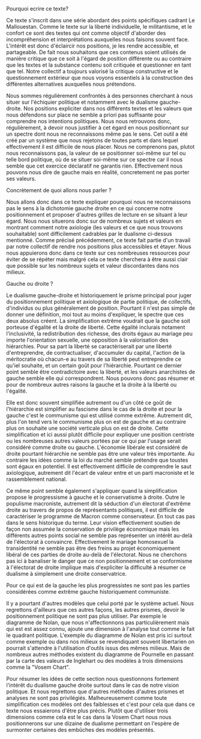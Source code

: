 Pourquoi ecrire ce texte? 

Ce texte s'inscrit dans une série abordant des points spécifiques cadrant Le Mallouestan. Comme le texte sur la liberté individuelle, le militantisme, et le confort ce sont des textes qui ont comme objectif d'aborder des incompréhension et interprétations auxquelles nous faisons souvent face. L'intérêt est donc d'éclaircir nos positions, je les rendre accessible, et partageable. De fait nous souhaitons que ces contenus soient utilisés de manière critique que ce soit à l'égard de position différente ou au contraire que les textes et la substance contenu soit critiquée et questionner en tant que tel. Notre collectif a toujours valorisé la critique constructive et le questionnement extérieur que nous voyons essentiels à la construction des différentes alternatives auxquelles nous prétendons.

Nous sommes régulièrement confrontés à des personnes cherchant à nous situer sur l'échiquier politique et notamment avec le dualisme gauche-droite. Nos positions expliciter dans nos différents textes et les valeurs que nous défendons sur place ne semble a priori pas suffisante pour comprendre nos intentions politiques. Nous nous retrouvons donc, régulièrement, à devoir nous justifier à cet égard en nous positionnant sur un spectre dont nous ne reconnaissons même pas le sens. Cet outil a été créé par un système que nous rejetons de toutes parts et dans lequel effectivement il est difficile de nous placer. Nous ne comprenons pas, plutot nous reconnaissons pas, la valeur de se positionner soi-même sur tel ou telle bord politique, où de se situer soi-même sur ce spectre car il nous semble que cet exercice déclaratif ne garantis rien. Effectivement nous pouvons nous dire de gauche mais en réalité, concretement ne pas porter ses valeurs. 

Concrètement de quoi allons nous parler ? 

Nous allons donc dans ce texte expliquer pourquoi nous ne reconnaissons pas le sens à la dichotomie gauche droite en ce qui concerne notre positionnement et proposer d'autres grilles de lecture en se situant à leur égard. Nous nous situerons donc sur de nombreux sujets et valeurs en montrant comment notre axiologie (les valeurs et ce que nous trouvons souhaitable) sont difficilement cadrables par le dualisme ci-dessus mentionné. Comme précisé précédemment, ce texte fait partie d'un travail par notre collectif de rendre nos positions plus accessibles et étayer. Nous nous appuierons donc dans ce texte sur ces nombreuses ressources pour éviter de se répéter mais malgré cela ce texte cherchera à être aussi clair que possible sur les nombreux sujets et valeur discordantes dans nos milieux. 

Gauche ou droite ? 

Le dualisme gauche-droite et historiquement le prisme principal pour juger du positionnement politique et axiologique de partie politique, de collectifs, d'individus ou plus généralement de position. Pourtant il n'est pas simple de donner une définition, moi tout au moins d'expliquer, le spectre que ces deux absolus créent. La simplification extrême voudrait que la gauche soit porteuse d'égalité et la droite de liberté. Cette égalité inclurais notament l'inclusivité, la redistribution des richesse, des droits égaux au mariage peu importe l'orientation sexuelle, une opposition à la valorisation des hiérarchies. Pour sa part la liberté se caractériserait par une liberté d'entreprendre, de contractualiser, d'accumuler du capital, l'action de la méritocratie où chacun-e au travers de sa liberté peut entreprendre ce qu'iel souhaite, et un certain goût pour l'hiérarchie. Pourtant ce dernier point semble être contradictoire avec la liberté, et les valeurs anarchistes de gauche semble elle qui correspondrent. Nous pouvons donc pas résumer et pour de nombreux autres raisons la gauche et la droite à la liberté ou l'égalité. 

Elle est donc souvent simplifiée autrement ou d'un côté ce goût de l'hiérarchie est simplifier au fascisme dans le cas de la droite et pour la gauche c'est le communisme qui est utilisé comme extrême. Autrement dit, plus l'on tend vers le communisme plus on est de gauche et au contraire plus on souhaite une société verticale plus on est de droite. Cette simplification et ici aussi plutôt difficile pour expliquer une position centriste ou les nombreuses autres valeurs portées par ce qui par l'usage serait considéré comme droite ou gauche. L'économie libérale est considéré de droite pourtant hiérarchie ne semble pas être une valeur très importante. Au contraire les idées comme la loi du marché semble prétendre que toustes sont égaux en potentiel. Il est effectivement difficile de comprendre le saut axiologique, autrement dit l'écart de valeur entre et un parti macroniste et le rassemblement national. 

Ce même point semble également s'appliquer quand la simplification propose le progressisme à gauche et le conservatisme à droite. Outre le populisme macroniste, autrement dit la séduction d'un électorat d'extrême droite au travers de propos de représentants politiques, il est difficile de caractériser le programme de Macron comme conservateur. En tout cas pas dans le sens historique du terme. Leur vision effectivement soutien de façon non assumée la conservation de privilège économique mais les différents autres points social ne semble pas représenter un intérêt au-delà de l'électorat à convaincre. Effectivement le mariage homosexuel la transidentité ne semble pas être des freins au projet économiquement libéral de ces parties de droite au-delà de l'électorat. Nous ne cherchons pas ici à banaliser le danger que ce non positionnement et se conformisme à l'électorat de droite implique mais d'expliciter la difficulté à résumer ce dualisme à simplement une droite conservatrice. 

Pour ce qui est de la gauche les plus progressistes ne sont pas les parties considérées comme extrême gauche historiquement communiste. 

Il y a pourtant d'autres modèles que celui porté par le système actuel. Nous regrettons d'ailleurs que ces autres façons, les autres prismes, devoir le positionnement politique ne sont pas plus utiliser. Par exemple le diagramme de Nolan, que nous n'affectionnons pas particulièrement mais qui est est assez connu, ajoute une dimension à l'analyse tout comme le fait le quadrant politique. L'exemple du diagramme de Nolan est pris ici surtout comme exemple ou dans nos milieux se revendiquant souvent libertarien on pourrait s'attendre à l'utilisation d'outils issus des mêmes milieux. Mais de nombreux autres méthodes existent du diagramme de Pournelle en passant par la carte des valeurs de Inglehart ou des modèles à trois dimensions comme la "Vosem Chart". 

Pour résumer les idées de cette section nous questionnons fortement l'intérêt du dualisme gauche droite surtout dans le cas de notre vision politique. Et nous regrettons que d'autres méthodes d'autres prismes et analyses ne sont pas privilégiés. Malheureusement comme toute simplification ces modèles ont des faiblesses et c'est pour cela que dans ce texte nous essaierons d'être plus précis. Plutôt que d'utiliser trois dimensions comme cela est le cas dans la Vosem Chart nous nous positionnerons sur une dizaine de dualisme permettant on l'espère de surmonter certaines des embûches des modèles présentés.

